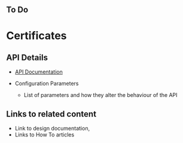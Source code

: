 ## To Do

# Certificates



## API Details
 * [API Documentation](IDA-API-Documentation.md)

* Configuration Parameters
    * List of parameters and how they alter the behaviour of the API

## Links to related content
* Link to design documentation,
* Links to How To articles

